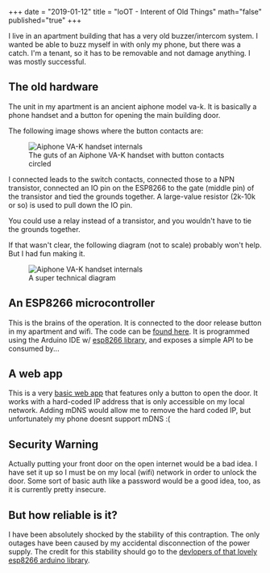 +++
date = "2019-01-12"
title = "IoOT - Interent of Old Things"
math="false"
published="true"
+++

I live in an apartment building that has a very old buzzer/intercom system. I wanted be able to buzz myself in with only my phone, but there was a catch. I'm a tenant, so it has to be removable and not damage anything. I was mostly successful.


## The old hardware
The unit in my apartment is an ancient aiphone model va-k. It is basically a phone handset and a button for opening the main building door.

The following image shows where the button contacts are:

<figure class="blog-figure">
<img src="/images/aiphone_va-k.jpg" alt="Aiphone VA-K handset internals"/>
<figcaption>
The guts of an Aiphone VA-K handset with button contacts circled
</figcaption>
</figure>

I connected leads to the switch contacts, connected those to a NPN transistor, connected an IO pin on the ESP8266 to the gate (middle pin) of the transistor and tied the grounds together. A large-value resistor (2k-10k or so) is used to pull down the IO pin.

You could use a relay instead of a transistor, and you wouldn't have to tie the grounds together.

If that wasn't clear, the following diagram (not to scale) probably won't help. But I had fun making it.

<figure class="blog-figure">
<img src="/images/dm_diagram.png" alt="Aiphone VA-K handset internals"/>
<figcaption>
A super technical diagram
</figcaption>
</figure>


## An ESP8266 microcontroller

This is the brains of the operation. It is connected to the door release button in my apartment and wifi. The code can be [found here](https://github.com/jeremy21212121/doorman-building-arduino). It is programmed using the Arduino IDE w/ [esp8266 library](https://github.com/esp8266/Arduino), and exposes a simple API to be consumed by...


## A web app

This is a very [basic web app](https://github.com/jeremy21212121/doorman-webapp) that features only a button to open the door. It works with a hard-coded IP address that is only accessible on my local network. Adding mDNS would allow me to remove the hard coded IP, but unfortunately my phone doesnt support mDNS :(



## __Security Warning__

Actually putting your front door on the open internet would be a bad idea. I have set it up so I must be on my local (wifi) network in order to unlock the door. Some sort of basic auth like a password would be a good idea, too, as it is currently pretty insecure.

## But how reliable is it?

I have been absolutely shocked by the stability of this contraption. The only outages have been caused by my accidental disconnection of the power supply. The credit for this stability should go to the [devlopers of that lovely esp8266 arduino library](https://github.com/esp8266/Arduino/graphs/contributors).
